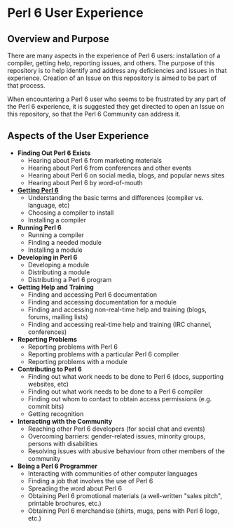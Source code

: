 # Perl 6 User Experience

## Overview and Purpose

There are many aspects in the experience of Perl 6 users: installation of a
compiler, getting help, reporting issues, and others. The purpose of this
repository is to help identify and address any deficiencies and issues in that
experience. Creation of an Issue on this repository is aimed to be part of
that process.

When encountering a Perl 6 user who seems to be frustrated by any part of the
Perl 6 experience, it is suggested they get directed to open an Issue on this
repository, so that the Perl 6 Community can address it.

## Aspects of the User Experience

* **Finding Out Perl 6 Exists**
    * Hearing about Perl 6 from marketing materials
    * Hearing about Perl 6 from conferences and other events
    * Hearing about Perl 6 on social media, blogs, and popular news sites
    * Hearing about Perl 6 by word-of-mouth
* [**Getting Perl 6**](Getting-Perl6/README.md)
    * Understanding the basic terms and differences
        (compiler vs. language, etc)
    * Choosing a compiler to install
    * Installing a compiler
* **Running Perl 6**
    * Running a compiler
    * Finding a needed module
    * Installing a module
* **Developing in Perl 6**
    * Developing a module
    * Distributing a module
    * Distributing a Perl 6 program
* **Getting Help and Training**
    * Finding and accessing Perl 6 documentation
    * Finding and accessing documentation for a module
    * Finding and accessing non-real-time help and training
        (blogs, forums, mailing lists)
    * Finding and accessing real-time help and training
        (IRC channel, conferences)
* **Reporting Problems**
    * Reporting problems with Perl 6
    * Reporting problems with a particular Perl 6 compiler
    * Reporting problems with a module
* **Contributing to Perl 6**
    * Finding out what work needs to be done to Perl 6 (docs, supporting
        websites, etc)
    * Finding out what work needs to be done to a Perl 6 compiler
    * Finding out whom to contact to obtain access permissions
        (e.g. commit bits)
    * Getting recognition
* **Interacting with the Community**
    * Reaching other Perl 6 developers (for social chat and events)
    * Overcoming barriers: gender-related issues,
        minority groups, persons with disabilities
    * Resolving issues with abusive behaviour from other members of the
        community
* **Being a Perl 6 Programmer**
    * Interacting with communities of other computer languages
    * Finding a job that involves the use of Perl 6
    * Spreading the word about Perl 6
    * Obtaining Perl 6 promotional materials (a well-written "sales pitch",
	printable brochures, etc.)
    * Obtaining Perl 6 merchandise (shirts, mugs, pens with Perl 6 logo, etc.)
